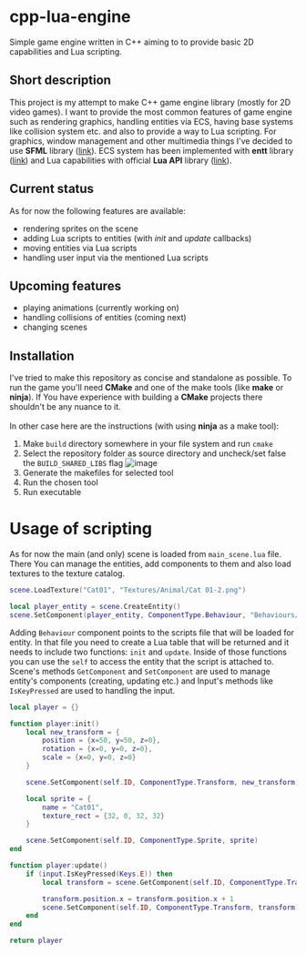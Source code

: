 # cpp-lua-engine
Simple game engine written in C++ aiming to to provide basic 2D capabilities and Lua scripting.

## Short description
This project is my attempt to make C++ game engine library (mostly for 2D video games). I want to provide the most common features of game engine such as rendering graphics, handling entities via ECS, having base systems like collision system etc. and also to provide a way to Lua scripting. For graphics, window management and other multimedia things I've decided to use __SFML__ library ([link](https://www.sfml-dev.org/)). ECS system has been implemented with __entt__ library ([link](https://github.com/skypjack/entt)) and Lua capabilities with official __Lua API__ library ([link](https://www.lua.org/download.html)).

## Current status
As for now the following features are available:
- rendering sprites on the scene
- adding Lua scripts to entities (with _init_ and _update_ callbacks)
- moving entities via Lua scripts
- handling user input via the mentioned Lua scripts

## Upcoming features
- playing animations (currently working on)
- handling collisions of entities (coming next)
- changing scenes

## Installation
I've tried to make this repository as concise and standalone as possible. To run the game you'll need __CMake__ and one of the make tools (like __make__ or __ninja__). If You have experience with building a __CMake__ projects there shouldn't be any nuance to it.\
\
In other case here are the instructions (with using __ninja__ as a make tool):
1. Make ```build``` directory somewhere in your file system and run ```cmake```
2. Select the repository folder as source directory and uncheck/set false the ```BUILD_SHARED_LIBS``` flag
![image](https://github.com/Regis-1/cpp-lua-engine/assets/59539717/25fe9f0d-c5c3-415e-8121-88ee2dafdadf)
3. Generate the makefiles for selected tool
4. Run the chosen tool
5. Run executable

# Usage of scripting
As for now the main (and only) scene is loaded from ```main_scene.lua``` file. There You can manage the entities, add components to them and also load textures to the texture catalog.
```lua
scene.LoadTexture("Cat01", "Textures/Animal/Cat 01-2.png")

local player_entity = scene.CreateEntity()
scene.SetComponent(player_entity, ComponentType.Behaviour, "Behaviours/player.lua")
```

Adding ```Behaviour``` component points to the scripts file that will be loaded for entity. In that file you need to create a Lua table that will be returned and it needs to include two functions: ```init``` and ```update```. Inside of those functions you can use the ```self``` to access the entity that the script is attached to.\
Scene's methods ```GetComponent``` and ```SetComponent``` are used to manage entity's components (creating, updating etc.) and Input's methods like ```IsKeyPressed``` are used to handling the input.
```lua
local player = {}

function player:init()
    local new_transform = {
        position = {x=50, y=50, z=0},
        rotation = {x=0, y=0, z=0},
        scale = {x=0, y=0, z=0}
    }

    scene.SetComponent(self.ID, ComponentType.Transform, new_transform)

    local sprite = {
        name = "Cat01",
        texture_rect = {32, 0, 32, 32}
    }

    scene.SetComponent(self.ID, ComponentType.Sprite, sprite)
end

function player:update()
    if (input.IsKeyPressed(Keys.E)) then 
        local transform = scene.GetComponent(self.ID, ComponentType.Transform)

        transform.position.x = transform.position.x + 1
        scene.SetComponent(self.ID, ComponentType.Transform, transform)
    end
end

return player
```
